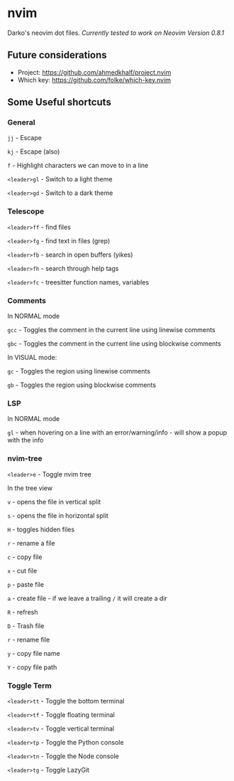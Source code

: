 # nvim
Darko's neovim dot files. *Currently tested to work on Neovim Version 0.8.1*

## Future considerations 
- Project: https://github.com/ahmedkhalf/project.nvim
- Which key: https://github.com/folke/which-key.nvim

## Some Useful shortcuts

### General
`jj` - Escape

`kj` - Escape (also)

`f` - Highlight characters we can move to in a line

`<leader>gl` - Switch to a light theme

`<leader>gd` - Switch to a dark theme

### Telescope
`<leader>ff` - find files

`<leader>fg` - find text in files (grep)

`<leader>fb` - search in open buffers (yikes)

`<leader>fh` - search through help tags

`<leader>fc` - treesitter function names, variables

### Comments
In NORMAL mode

`gcc` - Toggles the comment in the current line using linewise comments

`gbc` - Toggles the comment in the current line using blockwise comments

In VISUAL mode:

`gc` - Toggles the region using linewise comments

`gb` - Toggles the region using blockwise comments

### LSP
In NORMAL mode

`gl` - when hovering on a line with an error/warning/info - will show a popup with the info

### nvim-tree
`<leader>e` - Toggle nvim tree

In the tree view

`v` - opens the file in vertical split

`s` - opens the file in horizontal split

`H` - toggles hidden files

`r` - rename a file

`c` - copy file

`x` - cut file

`p` - paste file

`a` - create file - if we leave a trailing `/` it will create a dir

`R` - refresh

`D` - Trash file

`r` - rename file

`y` - copy file name

`Y` - copy file path

### Toggle Term

`<leader>tt` - Toggle the bottom terminal

`<leader>tf` - Toggle floating terminal

`<leader>tv` - Toggle vertical terminal

`<leader>tp` - Toggle the Python console

`<leader>tn` - Toggle the Node console

`<leader>tg` - Toggle LazyGit

